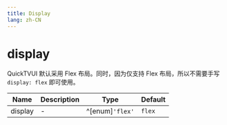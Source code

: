 ```yaml
---
title: Display
lang: zh-CN
---
```


# display

QuickTVUI 默认采用 Flex 布局。同时，因为仅支持 Flex 布局，所以不需要手写 `display: flex` 即可使用。

| Name               | Description      | Type                         | Default |
|--------------------|------------------|------------------------------| ------- |
| display         |- | ^[enum]`'flex'`| `flex`|
